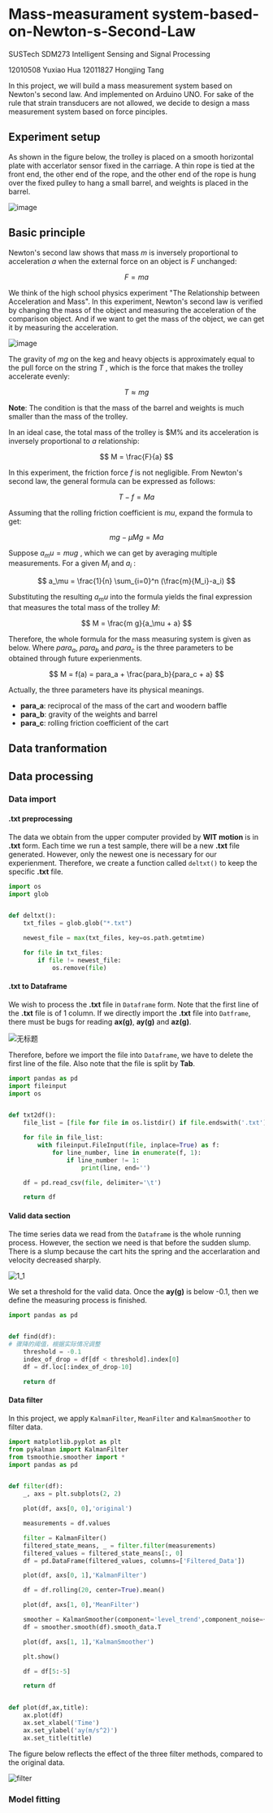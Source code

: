 # Mass-measurament system-based-on-Newton-s-Second-Law
SUSTech SDM273 Intelligent Sensing and Signal Processing

12010508 Yuxiao Hua 12011827 Hongjing Tang

In this project, we will build a mass measurement system based on Newton's second law. And implemented on Arduino UNO. For sake of the rule that strain transducers are not allowed, we decide to design a mass measurement system based on force pinciples.

## Experiment setup

As shown in the figure below, the trolley is placed on a smooth horizontal plate with accerlator sensor fixed in the carriage. A thin rope is tied at the front end, the other end of the rope, and the other end of the rope is hung over the fixed pulley to hang a small barrel, and weights is placed in the barrel.

![image](https://github.com/HuaYuXiao/Mass-measurament-system-based-on-Newton-s-Second-Law/assets/117464811/a6031ac0-ae3d-47d6-a924-3ca410e9f9f8)

## Basic principle

Newton's second law shows that mass $m$ is inversely proportional to acceleration $a$ when the external force on an object is $F$ unchanged:

$$
F = ma
$$

We think of the high school physics experiment "The Relationship between Acceleration and Mass". In this experiment, Newton's second law is verified by changing the mass of the object and measuring the acceleration of the comparison object. And if we want to get the mass of the object, we can get it by measuring the acceleration.

![image](https://user-images.githubusercontent.com/117464811/232413380-7defca28-a844-4ccb-a46d-6de98be35083.png)

The gravity of $mg$ on the keg and heavy objects is approximately equal to the pull force on the string $T$ , which is the force that makes the trolley accelerate evenly:

$$
T \approx mg
$$

**Note**: The condition is that the mass of the barrel and weights is much smaller than the mass of the trolley.

In an ideal case, the total mass of the trolley is $M% and its acceleration is inversely proportional to $a$ relationship:

$$
M = \frac{F}{a}
$$

In this experiment, the friction force $f$ is not negligible. From Newton's second law, the general formula can be expressed as follows:

$$
T - f = M a
$$

Assuming that the rolling friction coefficient is $mu$, expand the formula to get:

$$
m g - \mu M g = M a
$$

Suppose $a_mu = mu g$ , which we can get by averaging multiple measurements. For a given $M_i$ and $a_i$ :

$$
a_\mu = \frac{1}{n} \sum_{i=0}^n (\frac{m}{M_i}-a_i)
$$

Substituting the resulting $a_mu$ into the formula yields the final expression that measures the total mass of the trolley $M$:

$$
M = \frac{m g}{a_\mu + a}
$$

Therefore, the whole formula for the mass measuring system is given as below. Where $para_a$, $para_b$ and $para_c$ is the three parameters to be obtained through future experienments.

$$
M = f(a) = para_a + \frac{para_b}{para_c + a}
$$

Actually, the three parameters have its physical meanings.

- **para_a**: reciprocal of the mass of the cart and woodern baffle
- **para_b**: gravity of the weights and barrel
- **para_c**: rolling friction coefficient of the cart

## Data tranformation











## Data processing

### Data import

#### .txt preprocessing

The data we obtain from the upper computer provided by **WIT motion** is in **.txt** form. Each time we run a test sample, there will be a new **.txt** file generated. However, only the newest one is necessary for our experienment. Therefore, we create a function called `deltxt()` to keep the specific **.txt** file.

```python
import os
import glob


def deltxt():
    txt_files = glob.glob("*.txt")

    newest_file = max(txt_files, key=os.path.getmtime)

    for file in txt_files:
        if file != newest_file:
            os.remove(file)
```

#### .txt to Dataframe

We wish to process the **.txt** file in `Dataframe` form. Note that the first line of the **.txt** file is of 1 column. If we directly import the **.txt** file into `Datframe`, there must be bugs for reading **ax(g)**, **ay(g)** and **az(g)**. 

![无标题](https://github.com/HuaYuXiao/Mass-measurament-system-based-on-Newton-s-Second-Law/assets/117464811/6c3c28b1-649a-44b9-b238-24ab7dda268c)

Therefore, before we import the file into `Dataframe`, we have to delete the first line of the file. Also note that the file is split by **Tab**.

```python
import pandas as pd
import fileinput
import os


def txt2df():
    file_list = [file for file in os.listdir() if file.endswith('.txt')]

    for file in file_list:
        with fileinput.FileInput(file, inplace=True) as f:
            for line_number, line in enumerate(f, 1):
                if line_number != 1:
                    print(line, end='')

    df = pd.read_csv(file, delimiter='\t')

    return df
```

#### Valid data section

The time series data we read from the `Dataframe` is the whole running process. However, the section we need is that before the sudden slump. There is a slump because the cart hits the spring and the accerlaration and velocity decreased sharply.

![1_1](https://github.com/HuaYuXiao/Mass-measurament-system-based-on-Newton-s-Second-Law/assets/117464811/fe789af3-fa1a-489d-a0f9-42f5fad6743e)

We set a threshold for the valid data. Once the **ay(g)** is below -0.1, then we define the measuring process is finished. 

```python
import pandas as pd


def find(df):
# 骤降的阈值，根据实际情况调整
    threshold = -0.1  
    index_of_drop = df[df < threshold].index[0]
    df = df.loc[:index_of_drop-10]

    return df
```    

#### Data filter

In this project, we apply `KalmanFilter`, `MeanFilter` and `KalmanSmoother` to filter data.

```python
import matplotlib.pyplot as plt
from pykalman import KalmanFilter
from tsmoothie.smoother import *
import pandas as pd


def filter(df):
    _, axs = plt.subplots(2, 2)

    plot(df, axs[0, 0],'original')

    measurements = df.values

    filter = KalmanFilter()
    filtered_state_means, _ = filter.filter(measurements)
    filtered_values = filtered_state_means[:, 0]
    df = pd.DataFrame(filtered_values, columns=['Filtered_Data'])

    plot(df, axs[0, 1],'KalmanFilter')

    df = df.rolling(20, center=True).mean()

    plot(df, axs[1, 0],'MeanFilter')

    smoother = KalmanSmoother(component='level_trend',component_noise={'level': 0.1, 'trend': 0.1}) 
    df = smoother.smooth(df).smooth_data.T

    plot(df, axs[1, 1],'KalmanSmoother')

    plt.show()

    df = df[5:-5]

    return df


def plot(df,ax,title):
    ax.plot(df)
    ax.set_xlabel('Time')
    ax.set_ylabel('ay(m/s^2)')
    ax.set_title(title)
```

The figure below reflects the effect of the three filter methods, compared to the original data.

![filter](https://github.com/HuaYuXiao/Mass-measurament-system-based-on-Newton-s-Second-Law/assets/117464811/4a445057-2b47-401d-84b7-c869b84383ac)

### Model fitting


















